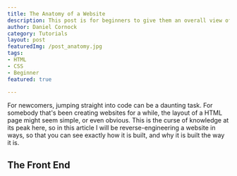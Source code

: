 ```yaml
---
title: The Anatomy of a Website
description: This post is for beginners to give them an overall view of how a website is laid out, and what's going on in the background.
author: Daniel Cornock
category: Tutorials
layout: post
featuredImg: /post_anatomy.jpg
tags: 
- HTML
- CSS
- Beginner
featured: true

---
```


For newcomers, jumping straight into code can be a daunting task. For somebody that's been creating websites for a while, the layout of a HTML page might seem simple, or even obvious. This is the curse of knowledge at its peak here, so in this article I will be reverse-engineering a website in ways, so that you can see exactly how it is built, and why it is built the way it is.

## The Front End